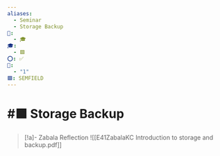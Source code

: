 ```yaml
---
aliases:
  - Seminar
  - Storage Backup
📁:
  - 🎓
🎓:
  - 🟩
⭕: ✅
🔢:
  - "1"
🟩: SEMFIELD
---
```

# #🟩 Storage Backup

> [!a]- Zabala Reflection
> ![[E41ZabalaKC Introduction to storage and backup.pdf]]

